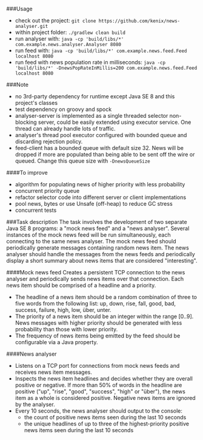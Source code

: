###Usage
- check out the project: ``git clone https://github.com/kenix/news-analyser.git``
- within project folder: ``./gradlew clean build``
- run analyser with: ``java -cp 'build/libs/*' com.example.news.analyser.Analyser 8080``
- run feed with: ``java -cp 'build/libs/*' com.example.news.feed.Feed localhost 8080``
- run feed with news population rate in milliseconds: ``java -cp 'build/libs/*' -DnewsPopRateInMillis=200 com.example.news.feed.Feed localhost 8080``

###Note
- no 3rd-party dependency for runtime except Java SE 8 and this project's classes
- test dependency on groovy and spock
- analyser-server is implemented as a single threaded selector non-blocking server, could be easily extended using
 executor service. One thread can already handle lots of traffic.
- analyser's thread pool executor configured with bounded queue and discarding rejection policy.
- feed-client has a bounded queue with default size 32. News will be dropped if more are populated than being able to be
 sent off the wire or queued. Change this queue size with ``-DnewsQueueSize``
 
####To improve
- algorithm for populating news of higher priority with less probability
- concurrent priority queue
- refactor selector code into different server or client implementations
- pool news, bytes or use Unsafe (off-heap) to reduce GC stress
- concurrent tests

###Task description
The task involves the development of two separate Java SE 8 programs: a "mock news feed" and a "news analyser". Several instances of the mock news feed will be run simultaneously, each connecting to the same news analyser.
The mock news feed should periodically generate messages containing random news item.
The news analyser should handle the messages from the news feeds and periodically display a short summary about news items that are considered "interesting".

####Mock news feed
Creates a persistent TCP connection to the news analyser and periodically sends news items over that connection. Each news item should be comprised of a headline and a priority.
- The headline of a news item should be a random combination of three to five words from the following list: up, down, rise, fall, good, bad, success, failure, high, low, über, unter.
- The priority of a news item should be an integer within the range [0..9]. News messages with higher priority should be generated with less probability than those with lower priority.
- The frequency of news items being emitted by the feed should be configurable via a Java property.

####News analyser
- Listens on a TCP port for connections from mock news feeds and receives news item messages.
- Inspects the news item headlines and decides whether they are overall positive or negative. If more than 50% of words in the headline are positive ("up", "rise", "good", "success", "high" or "über"), the news item as a whole is considered positive. Negative news items are ignored by the analyser.
- Every 10 seconds, the news analyser should output to the console:
    - the count of positive news items seen during the last 10 seconds
    - the unique headlines of up to three of the highest-priority positive news items seen during the last 10 seconds

